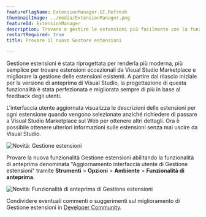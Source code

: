 ```yaml
---
featureFlagName: ExtensionManager.UI.Refresh
thumbnailImage: ../media/ExtensionManager.png
featureId: ExtensionManager
description: Trovare e gestire le estensioni più facilmente con la funzionalità Gestione estensioni riprogettata di Visual Studio.
restartRequired: true
title: Provare il nuovo Gestore estensioni

---
```


Gestione estensioni è stata riprogettata per renderla più moderna, più semplice per trovare estensioni eccezionali da Visual Studio Marketplace e migliorare la gestione delle estensioni esistenti. A partire dal rilascio iniziale per la versione di anteprima di Visual Studio, la progettazione di questa funzionalità è stata perfezionata e migliorata sempre di più in base al feedback degli utenti. 

L'interfaccia utente aggiornata visualizza le descrizioni delle estensioni per ogni estensione quando vengono selezionate anziché richiedere di passare a Visual Studio Marketplace sul Web per ottenere altri dettagli. Ora è possibile ottenere ulteriori informazioni sulle estensioni senza mai uscire da Visual Studio.

![Novità: Gestione estensioni](../media/ExtensionManager.png "Novità: Gestione estensioni")

Provare la nuova funzionalità Gestione estensioni abilitando la funzionalità di anteprima denominata "Aggiornamento interfaccia utente di Gestione estensioni" tramite **Strumenti** > **Opzioni** > **Ambiente** > **Funzionalità di anteprima**.

![Novità: Funzionalità di anteprima di Gestione estensioni](../media/ExtensionManagerPreviewFeature.png "Novità: Funzionalità di anteprima di Gestione estensioni")

Condividere eventuali commenti o suggerimenti sul miglioramento di Gestione estensioni in [Developer Community](https://developercommunity.visualstudio.com/t/Modern-Extension-Manager-for-Visual-Stud/10401804).


